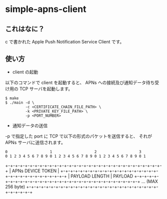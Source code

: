 simple-apns-client
==================

これはなに？
------------

c で書かれた Apple Push Notification Service Client です。

使い方
------

* client の起動

以下のコマンドで client を起動すると、 APNs への接続及び通知データ待ち受け用の TCP サーバを起動します。

    $ make
    $ ./main -d \
             -c <CERTIFICATE_CHAIN_FILE_PATH> \
             -k <PRIVATE_KEY_FILE_PATH> \
             -p <PORT_NUMBER>

* 通知データの送信

-p で指定した port に TCP で以下の形式のパケットを送信すると、 それが APNs サーバに送信されます。

    0                   1                   2                   3
    0 1 2 3 4 5 6 7 8 9 0 1 2 3 4 5 6 7 8 9 0 1 2 3 4 5 6 7 8 9 0 1
   +-+-+-+-+-+-+-+-+-+-+-+-+-+-+-+-+-+-+-+-+-+-+-+-+-+-+-+-+-+-+-+-+
   | APNs DEVICE TOKEN                                             |
   +-+-+-+-+-+-+-+-+-+-+-+-+-+-+-+-+-+-+-+-+-+-+-+-+-+-+-+-+-+-+-+-+
   | PAYLOAD LENGTH                | PAYLOAD
   +-+-+-+-+-+-+-+-+-+-+-+-+-+-+-+-+-+-+-+-+-+-+-+-+-+-+-+-+-+-+-+-+
     ... (MAX 256 byte)
   +-+-+-+-+-+-+-+-+-+-+-+-+-+-+-+-+-+-+-+-+-+-+-+-+-+-+-+-+-+-+-+-+
